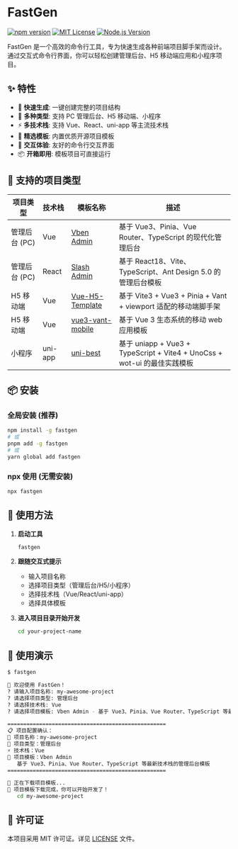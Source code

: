 # FastGen

[![npm version](https://badge.fury.io/js/fastgen.svg)](https://www.npmjs.com/package/fastgen)
[![MIT License](https://img.shields.io/badge/license-MIT-blue.svg)](https://github.com/donghao-doc/fastgen-cli/blob/main/LICENSE)
[![Node.js Version](https://img.shields.io/badge/node-%3E%3D18.0.0-brightgreen.svg)](https://nodejs.org/)

FastGen 是一个高效的命令行工具，专为快速生成各种前端项目脚手架而设计。通过交互式命令行界面，你可以轻松创建管理后台、H5 移动端应用和小程序项目。

## ✨ 特性

- 🚀 **快速生成**: 一键创建完整的项目结构
- 🎯 **多种类型**: 支持 PC 管理后台、H5 移动端、小程序
- ⚡ **多技术栈**: 支持 Vue、React、uni-app 等主流技术栈
- 🎨 **精选模板**: 内置优质开源项目模板
- 💫 **交互体验**: 友好的命令行交互界面
- 📦 **开箱即用**: 模板项目可直接运行

## 🎯 支持的项目类型

| 项目类型 | 技术栈 | 模板名称 | 描述 |
|---------|--------|----------|------|
| 管理后台 (PC) | Vue | [Vben Admin](https://github.com/vbenjs/vue-vben-admin) | 基于 Vue3、Pinia、Vue Router、TypeScript 的现代化管理后台 |
| 管理后台 (PC) | React | [Slash Admin](https://github.com/d3george/slash-admin) | 基于 React18、Vite、TypeScript、Ant Design 5.0 的管理后台模板 |
| H5 移动端 | Vue | [Vue-H5-Template](https://github.com/sunniejs/vue-h5-template) | 基于 Vite3 + Vue3 + Pinia + Vant + viewport 适配的移动端脚手架 |
| H5 移动端 | Vue | [vue3-vant-mobile](https://github.com/vue-zone/vue3-vant-mobile) | 基于 Vue 3 生态系统的移动 web 应用模板 |
| 小程序 | uni-app | [uni-best](https://github.com/codercup/unibest) | 基于 uniapp + Vue3 + TypeScript + Vite4 + UnoCss + wot-ui 的最佳实践模板 |

## 📦 安装

### 全局安装 (推荐)

```bash
npm install -g fastgen
# 或
pnpm add -g fastgen
# 或
yarn global add fastgen
```

### npx 使用 (无需安装)

```bash
npx fastgen
```

## 🚀 使用方法

1. **启动工具**

    ```bash
    fastgen
    ```

2. **跟随交互式提示**

   - 输入项目名称
   - 选择项目类型（管理后台/H5/小程序）
   - 选择技术栈（Vue/React/uni-app）
   - 选择具体模板

3. **进入项目目录开始开发**

   ```bash
   cd your-project-name
   ```

## 📸 使用演示

```bash
$ fastgen

🚀 欢迎使用 FastGen！
? 请输入项目名称: my-awesome-project
? 请选择项目类型: 管理后台
? 请选择技术栈: Vue
? 请选择项目模板: Vben Admin - 基于 Vue3、Pinia、Vue Router、TypeScript 等最新技术栈的管理后台模板

==================================================
📋 项目配置确认：
📁 项目名称：my-awesome-project
🎯 项目类型：管理后台
⚡ 技术栈：Vue
🎨 项目模板：Vben Admin
   基于 Vue3、Pinia、Vue Router、TypeScript 等最新技术栈的管理后台模板
==================================================

🔽 正在下载项目模板...
🎉 项目模板下载完成，你可以开始开发了！
   cd my-awesome-project
```

## 📄 许可证

本项目采用 MIT 许可证。详见 [LICENSE](LICENSE) 文件。
